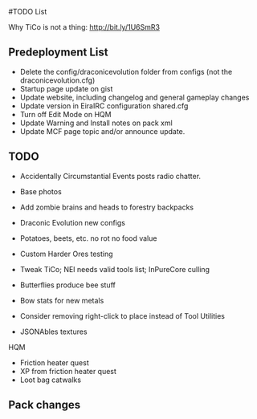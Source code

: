 ﻿#TODO List

Why TiCo is not a thing: http://bit.ly/1U6SmR3

## Predeployment List
- Delete the config/draconicevolution folder from configs (not the draconicevolution.cfg)
- Startup page update on gist
- Update website, including changelog and general gameplay changes
- Update version in EiraIRC configuration shared.cfg
- Turn off Edit Mode on HQM
- Update Warning and Install notes on pack xml
- Update MCF page topic and/or announce update.

## TODO

- Accidentally Circumstantial Events posts radio chatter.
- Base photos

- Add zombie brains and heads to forestry backpacks
- Draconic Evolution new configs
- Potatoes, beets, etc. no rot no food value
- Custom Harder Ores testing
- Tweak TiCo; NEI needs valid tools list; InPureCore culling
- Butterflies produce bee stuff
- Bow stats for new metals
- Consider removing right-click to place instead of Tool Utilities
- JSONAbles textures

HQM
- Friction heater quest
- XP from friction heater quest
- Loot bag catwalks
 
## Pack changes
